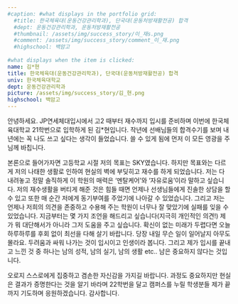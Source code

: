 ```yaml
---
#caption: #what displays in the portfolio grid:
  #title: 한국체육대(운동건강관리학과), 단국대(운동처방재활전공) 합격
  #dept: 운동건강관리학과, 운동처방재활전공
  #thumbnail: /assets/img/success_story/이_재s.png
  #comment: /assets/img/success_story/comment_이_재.png
  #highschool: 백암고
  
#what displays when the item is clicked:
name: 김*현
title: 한국체육대(운동건강관리학과), 단국대(운동처방재활전공) 합격
univ: 한국체육대학교
dept: 운동건강관리학과
picture: /assets/img/success_story/김_현.png
highschool: 백암고
--- 
```


안녕하세요. JP연세체대입시에서 고2 때부터 재수까지 입시를 준비하며 이번에 한국체육대학교 21학번으로 입학하게 된 김*현입니다. 
작년에 선배님들의 합격수기를 보며 내년에는 꼭 나도 쓰고 싶다는 생각이 들었습니다. 쓸 수 있게 됨에 먼저 이 모든 영광을 주님께 바칩니다. 

본론으로 들어가자면 고등학교 시절 저의 목표는 SKY였습니다. 하지만 목표와는 다르게 저의 나태한 생활로 인하여 현실의 벽에 부딪히고 재수를 하게 되었습니다. 저는 다 내려놓고 정말 솔직하게 이 학원의 매력은 ‘멘탈케어’와 ‘자유로움’이라 말하고 싶습니다. 저의 재수생활을 버티게 해준 것은 힘들 때면 언제나 선생님들에게 진솔한 상담을 할 수 있고 또한 매 순간 저에게 동기부여를 주었기에 나아갈 수 있었습니다. 그리고 저는 언제나 저희의 의견을 존중하고 수용해 주는 학원이 너무나 잘 맞았기에 실패를 잊을 수 있었습니다. 지금부터는 몇 가지 조언을 해드리고 싶습니다(지극히 개인적인 의견!) 제가 뭐 대단해서가 아니라 그저 도움을 주고 싶습니다. 확신이 없는 미래가 두렵다면 오늘 하루하루를 후회 없이 최선을 다해 살기 바랍니다. 당장 내일 무슨 일이 일어날지 아무도 몰라요. 두려움과 싸워 나가는 것이 입시이고 인생이라 봅니다. 그리고 제가 입시를 끝내고 느낀 것 중 하나는 남의 성적, 남의 실기, 남의 생활 etc.. 남은 중요하지 않다는 것입니다. 

오로지 스스로에게 집중하고 겸손한 자신감을 가지길 바랍니다. 과정도 중요하지만 현실은 결과가 증명한다는 것을 알기 바라며 22학번을 달고 캠퍼스를 누릴 학생분들 제가 끝까지 기도하며 응원하겠습니다. 감사합니다.

